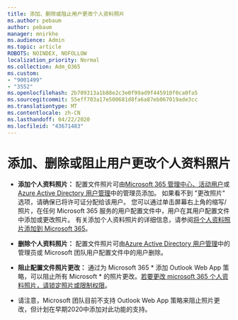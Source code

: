 ```yaml
---
title: 添加、删除或阻止用户更改个人资料照片
ms.author: pebaum
author: pebaum
manager: mnirkhe
ms.audience: Admin
ms.topic: article
ROBOTS: NOINDEX, NOFOLLOW
localization_priority: Normal
ms.collection: Adm_O365
ms.custom:
- "9001499"
- "3552"
ms.openlocfilehash: 2b709313a1b88e2c3e0f99ad9f445910f0ca0fa5
ms.sourcegitcommit: 55eff703a17e500681d8fa6a87eb067019ade3cc
ms.translationtype: MT
ms.contentlocale: zh-CN
ms.lasthandoff: 04/22/2020
ms.locfileid: "43671483"
---
```

# <a name="add-remove-or-prevent-users-from-changing-profile-photos"></a>添加、删除或阻止用户更改个人资料照片

- **添加个人资料照片：** 配置文件照片可由[Microsoft 365 管理中心、活动用户](https://admin.microsoft.com/Adminportal/Home?source=applauncher#/users)或[Azure Active Directory 用户管理](https://portal.azure.com/#blade/Microsoft_AAD_IAM/UsersManagementMenuBlade/AllUsers)中的管理员添加。  如果看不到 "更改照片" 选项，请确保已将许可证分配给该用户。 您可以通过单击屏幕右上角的缩写/照片，在任何 Microsoft 365 服务的用户配置文件中，用户在其用户配置文件中添加或更改照片。 有关添加个人资料照片的详细信息，请参阅[将个人资料照片添加到 Microsoft 365](https://support.office.com/article/add-your-profile-photo-to-office-365-2eaf93fd-b3f1-43b9-9cdc-bdcd548435b7)。

- **删除个人资料照片：** 配置文件照片可由[Azure Active Directory 用户管理](https://portal.azure.com/#blade/Microsoft_AAD_IAM/UsersManagementMenuBlade/AllUsers)中的管理员或 Microsoft 团队用户配置文件中的用户删除。

- **阻止配置文件照片更改：** 通过为 Microsoft 365 * 添加 Outlook Web App 策略，可以阻止所有 Microsoft * 的照片更改。[若要更改 microsoft 365 个人资料照片，请锁定照片或限制权限](https://answers.microsoft.com/en-us/msoffice/forum/msoffice_o365admin-mso_manage/locking-photos-or-restricting-permissions-to/1d19ae4f-de5d-4c3d-a0ad-4b8b8ac32e3d)。

* 请注意，Microsoft 团队目前不支持 Outlook Web App 策略来阻止照片更改，但计划在早期2020中添加对此功能的支持。
